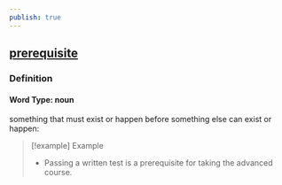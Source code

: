 ```yaml
---
publish: true
---
```


## [prerequisite](https://dictionary.cambridge.org/dictionary/english/prerequisite)

### Definition
#### Word Type: noun
something that must exist or happen before something else can exist or happen:

>[!example] Example
> - Passing a written test is a prerequisite for taking the advanced course.
